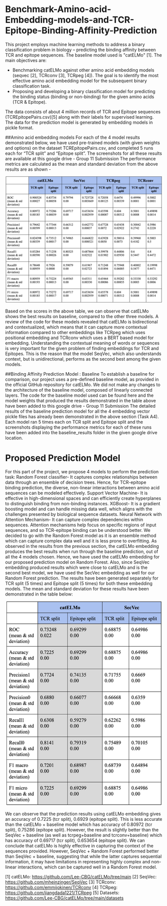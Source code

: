 # Benchmark-Amino-acid-Embedding-models-and-TCR-Epitope-Binding-Affinity-Prediction
This project employs machine learning methods to address a binary classification problem in biology – predicting the binding affinity between TCR and epitope sequences. The baseline model used is "catELMo" [1]. The main objectives are: 
- Benchmarking catELMo against other amino acid embedding models (seqvec [2], TCRconv [3], TCRpeg [4]). The goal is to identify the most effective amino acid embedding model for the subsequent binary classification task.
- Proposing and developing a binary classification model for predicting the binding status (binding or non-binding) for the given amino acids (TCR & Epitope).

The data consists of about 4 million records of TCR and Epitope sequences (TCREpitopePairs.csv)[5] along with their labels for supervised learning. The data for the prediction model is generated by embedding models in pickle format.

##Amino acid embedding models
For each of the 4 model results demonstrated below, we have used pre-trained models (with given weights and options) on the dataset TCREpitopePairs.csv, and completed 5 runs each for “TCR split” and “Epitope split”. The screenshots for all these results are available at this google drive - Group 11 Submission
The performance metrics are calculated as the mean and standard deviation from the above results are as shown -

![Performance metrics](images/performance_of_models.png)


Based on the scores in the above table, we can observe that catELMo shows the best results on baseline, compared to the other three models. A review of the code for these models revealed that catELMo is bidirectional and contextualized, which means that it can capture more contextual information compared to other embeddings like TCRpeg which uses positional embedding and TCRconv which uses a BERT based model for embedding. Understanding the contextual meaning of words or sequences is very important for the given problem of finding embeddings for TCR and Epitopes. This is the reason that the model SeqVec, which also understands context, but is unidirectional, performs as the second best among the given models.

##Binding Affinity Prediction Model : Baseline
To establish a baseline for comparison, our project uses a pre-defined baseline model, as provided in the official GitHub repository for catELMo. We did not make any changes to the architecture of the baseline model, composed of linearly connected layers. The code for the baseline model used can be found here and the model weights that produced the results demonstrated in the table above have been added to this google drive - Group 11 Submission
The detailed results of the baseline prediction model for all the 4 embedding vector pickle files has already been demonstrated in the above section (Task A4). Each model ran 5 times each on TCR split and Epitope split and the screenshots displaying the performance metrics for each of these runs have been added into the baseline_results folder in the given google drive location.

# Proposed Prediction Model
For this part of the project, we propose 4 models to perform the prediction task:
Random Forest classifier- It captures complex relationships between data through an ensemble of decision trees. Hence, for TCR-epitope binding prediction, the diverse, non-linear interactions between amino acid sequences can be modeled effectively.
Support Vector Machine- It is effective in high-dimensional spaces and can efficiently create hyperplanes to distinguish binding from non-binding instances.
XGBoost- It is a gradient boosting model and can handle missing data well, which aligns with the challenges presented by biological sequence datasets.
Neural Network with Attention Mechanism- It can capture complex dependencies within sequences. Attention mechanisms help focus on specific regions of input sequences, and so TCR-epitope binding can be understood better.
We decided to go with the Random Forest model as it is an ensemble method which can capture complex data well and it is less prone to overfitting.
As observed in the results from the previous section, the catELMo embedding produces the best results when run through the baseline prediction, out of all the 4 models chosen. Hence, we have used the catELMo embedding for our proposed prediction model on Random Forest. Also, since SeqVec embedding produced results which were close to catELMo and is the second best model, we have used the SecVec embedding as well for our Random Forest prediction. The results have been generated separately for TCR split (5 times) and Epitope split (5 times) for both these embedding models. The mean and standard deviation for these results have been demonstrated in the table below:

![Random Forest Performance metrics](/images/Random_Forest_Performance.png)

We can observe that the prediction results using catELMo embedding gives an accuracy of 0.7225 (tcr split), 0.6929 (epitope split). This is less accurate than the catELMo + baseline model which has accuracy of 0.80972 (tcr split), 0.75286 (epitope split). However, the result is slightly better than the SeqVec + baseline (as well as tcrpeg+baseline and tcrconv+baseline) which has accuracy of 0.69717 (tcr split), 0.653654 (epitope split). We can conclude that catELMo is highly effective in capturing the context of the sequences provided. However, SeqVec + Random Forest performed better than SeqVec + baseline, suggesting that while the latter captures sequential information, it may have limitations in representing highly complex and non-linear interactions, which can be captured well in a Random Forest model.


[1] catELMo: https://github.com/Lee-CBG/catELMo/tree/main
[2] SeqVec: https://github.com/mheinzinger/SeqVec
[3] TCRconv: https://github.com/emmijokinen/TCRconv 
[4] TCRpeg: https://github.com/jiangdada1221/TCRpeg
[5] Datasets: https://github.com/Lee-CBG/catELMo/tree/main/datasets


